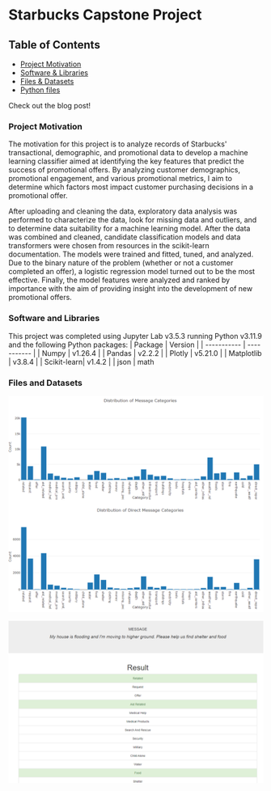 # Starbucks Capstone Project

## Table of Contents
 * [Project Motivation](#project-motivation)
 * [Software & Libraries](#software-and-libraries)
 * [Files & Datasets](#files-and-datasets)
 * [Python files](#python-files)

Check out the blog post!

### Project Motivation

The motivation for this project is to analyze records of Starbucks' transactional, demographic, and promotional data to develop a machine learning classifier aimed at identifying the key features that predict the success of promotional offers. By analyzing customer demographics, promotional engagement, and various promotional metrics, I aim to determine which factors most impact customer purchasing decisions in a promotional offer.

After uploading and cleaning the data, exploratory data analysis was performed to characterize the data, look for missing data and outliers, and to determine data suitability for a machine learning model. After the data was combined and cleaned, candidate classification models and data transformers were chosen from resources in the scikit-learn documentation. The models were trained and fitted, tuned, and analyzed. Due to the binary nature of the problem (whether or not a customer completed an offer), a logistic regression model turned out to be the most effective. Finally, the model features were analyzed and ranked by importance with the aim of providing insight into the development of new promotional offers.

### Software and Libraries

This project was completed using Jupyter Lab v3.5.3 running Python v3.11.9 and the following Python packages:
| Package     |   Version   |
| ----------- | ----------- |
| Numpy       |   v1.26.4   |
| Pandas      |   v2.2.2    |
| Plotly      |   v5.21.0   |
| Matplotlib  |   v3.8.4    |
| Scikit-learn|   v1.4.2    |
| json
| math 


### Files and Datasets

![Page1](/Project-2/images/Page_1.png)


![Page2](/Project-2/images/Page_2.png)
